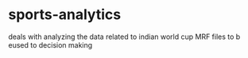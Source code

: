 # sports-analytics
deals with analyzing the data related to indian world cup MRF files  to b eused to decision making
